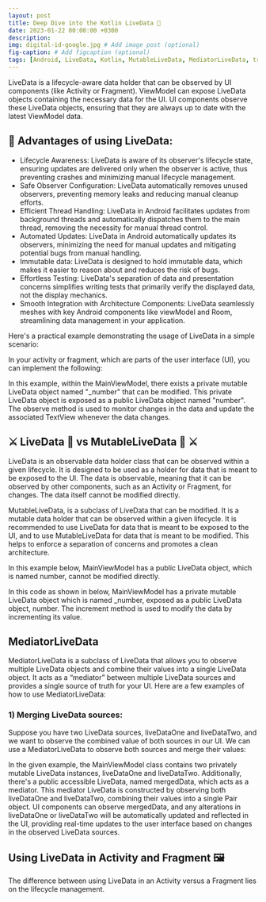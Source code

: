 ```yaml
---
layout: post
title: Deep Dive into the Kotlin LiveData 🥂
date: 2023-01-22 00:00:00 +0300
description:
img: digital-id-google.jpg # Add image post (optional)
fig-caption: # Add figcaption (optional)
tags: [Android, LiveData, Kotlin, MutableLiveData, MediatorLiveData, transformations] # add tag
---
```


LiveData is a lifecycle-aware data holder that can be observed by UI components (like Activity or Fragment).
ViewModel can expose LiveData objects containing the necessary data for the UI.
UI components observe these LiveData objects, ensuring that they are always up to date with the latest ViewModel data.

## 🍎 Advantages of using LiveData:

 * Lifecycle Awareness: LiveData is aware of its observer's lifecycle state, ensuring updates are delivered only when the observer is active, thus preventing crashes and minimizing manual lifecycle management.
 * Safe Observer Configuration: LiveData automatically removes unused observers, preventing memory leaks and reducing manual cleanup efforts.
 * Efficient Thread Handling: LiveData in Android facilitates updates from background threads and automatically dispatches them to the main thread, removing the necessity for manual thread control.
 * Automated Updates: LiveData in Android automatically updates its observers, minimizing the need for manual updates and mitigating potential bugs from manual handling.
 * Immutable data: LiveData is designed to hold immutable data, which makes it easier to reason about and reduces the risk of bugs.
 * Effortless Testing: LiveData's separation of data and presentation concerns simplifies writing tests that primarily verify the displayed data, not the display mechanics.
 * Smooth Integration with Architecture Components: LiveData seamlessly meshes with key Android components like viewModel and Room, streamlining data management in your application.

Here's a practical example demonstrating the usage of LiveData in a simple scenario:

<script src="https://gist.github.com/gungorhafize/e0e885e0c6cf3f9ad5fc6b130be13f7d.js"></script>

In your activity or fragment, which are parts of the user interface (UI), you can implement the following:

<script src="https://gist.github.com/gungorhafize/934a5b63e1bbbb5ca6ff577e24ff46e3.js"></script>

In this example, within the MainViewModel, there exists a private mutable LiveData object named "_number" that can be modified. 
This private LiveData object is exposed as a public LiveData object named "number". 
The observe method is used to monitor changes in the data and update the associated TextView whenever the data changes.

## ⚔️ LiveData 🍎 vs MutableLiveData 🍏 ⚔️

LiveData is an observable data holder class that can be observed within a given lifecycle.
It is designed to be used as a holder for data that is meant to be exposed to the UI.
The data is observable, meaning that it can be observed by other components, such as an Activity or Fragment, for changes.
The data itself cannot be modified directly. 

MutableLiveData, is a subclass of LiveData that can be modified. It is a mutable data holder that can be observed within a given lifecycle.
It is recommended to use LiveData for data that is meant to be exposed to the UI, and to use MutableLiveData for data that is meant to be modified.
This helps to enforce a separation of concerns and promotes a clean architecture.

In this example below, MainViewModel has a public LiveData object, which is named number, cannot be modified directly.
<script src="https://gist.github.com/gungorhafize/6fef12968c881995adbdcd772a686a3f.js"></script>

In this code as shown in below, MainViewModel has a private mutable LiveData object which is named _number, exposed as a public LiveData object, number.
The increment method is used to modify the data by incrementing its value.
<script src="https://gist.github.com/gungorhafize/94ee1a54e88757e8335ea7f735a31959.js"></script>

## MediatorLiveData
MediatorLiveData is a subclass of LiveData that allows you to observe multiple LiveData objects and combine their values into a single LiveData object.
It acts as a “mediator” between multiple LiveData sources and provides a single source of truth for your UI.
Here are a few examples of how to use MediatorLiveData:

### 1) Merging LiveData sources: 
Suppose you have two LiveData sources, liveDataOne and liveDataTwo, and we want to observe the combined value of both sources in our UI.
We can use a MediatorLiveData to observe both sources and merge their values:
<script src="https://gist.github.com/gungorhafize/1fca7deb87a06077e6423a3e46846346.js"></script>
In the given example, the MainViewModel class contains two privately mutable LiveData instances, liveDataOne and liveDataTwo.
Additionally, there's a public accessible LiveData, named mergedData, which acts as a mediator. This mediator LiveData is constructed by observing both liveDataOne and liveDataTwo, combining their values into a single Pair object.
UI components can observe mergedData, and any alterations in liveDataOne or liveDataTwo will be automatically updated and reflected in the UI, providing real-time updates to the user interface based on changes in the observed LiveData sources.
## Using LiveData in Activity and Fragment 🖼️

The difference between using LiveData in an Activity versus a Fragment lies on the lifecycle management.



